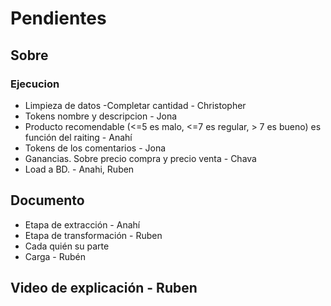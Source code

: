 # Pendientes

## Sobre 
### Ejecucion
- Limpieza de datos -Completar cantidad - Christopher   
- Tokens nombre y descripcion  - Jona
- Producto recomendable (<=5 es malo, <=7 es regular, > 7 es bueno) es función del raiting - Anahí
- Tokens de los comentarios - Jona
- Ganancias. Sobre precio compra y precio venta - Chava
- Load a BD. - Anahi, Ruben

## Documento
- Etapa de extracción - Anahí
- Etapa de transformación - Ruben
 - Cada quién su parte
- Carga - Rubén

## Video de explicación - Ruben
